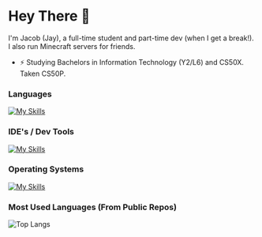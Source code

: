 # Hey There 👋

I'm Jacob (Jay), a full-time student and part-time dev (when I get a break!). I also run Minecraft servers for friends.<br>
- ⚡ Studying Bachelors in Information Technology (Y2/L6) and CS50X. Taken CS50P.

### Languages

[![My Skills](https://skillicons.dev/icons?i=python,cs,java,md,html,css,js,swift,c&perline=10)](https://skillicons.dev)

### IDE's / Dev Tools

[![My Skills](https://skillicons.dev/icons?i=visualstudio,vscode,idea,maven,androidstudio,gradle,apple,aws,github&perline=10)](https://skillicons.dev)

### Operating Systems

[![My Skills](https://skillicons.dev/icons?i=windows,debian,ubuntu,apple&perline=10)](https://skillicons.dev)

### Most Used Languages (From Public Repos)

![Top Langs](https://github-readme-stats.vercel.app/api/top-langs/?username=Jaytak&layout=compact&theme=github_dark)

<!--
**Jaytak/Jaytak** is a ✨ _special_ ✨ repository because its `README.md` (this file) appears on your GitHub profile.

Here are some ideas to get you started:

- 🔭 I’m currently working on ...
- 🌱 I’m currently learning ...
- 👯 I’m looking to collaborate on ...
- 🤔 I’m looking for help with ...
- 💬 Ask me about ...
- 📫 How to reach me: ...
- 😄 Pronouns: ...
- ⚡ Fun fact: ...
-->
